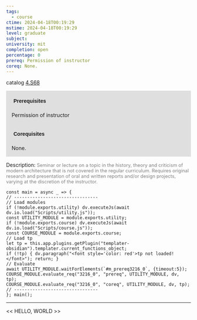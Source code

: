 ```yaml
---
tags:
  - course
ctime: 2024-04-18T00:19:29
mstime: 2024-04-18T00:19:29
level: graduate
subject: 
university: mit
completion: open
percentage: 0
prereq: Permission of instructor
coreq: None.
---
```


catalog [4.S68](http://student.mit.edu/catalog/m4f.html#4.S68)

<span style="display: block; padding: 15px; background-color: rgb(100, 100, 100, 0.2);"><font id="m_prereq3216_0" style="display: block; font-family: Arial, sans-serif; font-weight: bold; padding: 5px">Prerequisites</font><br><span id="prereq3216_0">Permission of instructor</span></span>
<span style="display: block; padding: 15px; background-color: rgb(100, 100, 100, 0.2);"><font id="m_coreq3216_0" style="display: block; font-family: Arial, sans-serif; font-weight: bold; padding: 5px">Corequisites</font><br><span id="coreq3216_0">None.</span></span>

<font style="">Description:</font>
<font style="color: grey; font-size: 0.8rem;">Seminar or lecture on a topic in the history, theory and criticism of modern architecture that is not covered in the regular curriculum. Requires original research and presentation of oral and written reports and/or design projects, varying at the discretion of the instructor.</font>

```dataviewjs
const main = async _ => {
// --------------------------------
// Load modules
if (!module.exports.utility) dv.executeJs(await dv.io.load("Scripts/utility.js"));
const UTILITY_MODULE = module.exports.utility;
if (!module.exports.course) dv.executeJs(await dv.io.load("Scripts/course.js"));
const COURSE_MODULE = module.exports.course;
// Load tp
let tp = this.app.plugins.getPlugin("templater-obsidian").templater.current_functions_object;
if (!tp) { dv.paragraph("<font style='color: red'>tp not loaded!</font>"); return; }
// Evaluate
await UTILITY_MODULE.waitForElements(`#m_prereq3216_0`, {timeout:5});
COURSE_MODULE.evaluate_req("3216_0", "prereq", UTILITY_MODULE, dv, tp);
COURSE_MODULE.evaluate_req("3216_0", "coreq", UTILITY_MODULE, dv, tp);
// --------------------------------
}; main();
```

---

<< HELLO, WORLD >>
